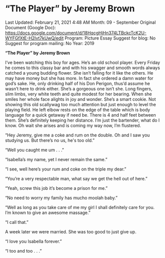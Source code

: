 # “The Player” by Jeremy Brown

Last Updated: February 21, 2021 4:48 AM
Month: 09 - September
Original Document (Google Doc): https://docs.google.com/document/d/18HqcgHjHn374LTBckcTcK2U-WYFGfXtE-H2Ivt7kUwQ/edit
Program: Picture Essay
Suggest for blog: No
Suggest for program mailing: No
Year: 2019

**“The Player” by Jeremy Brown**

I’ve been watching this boy for ages. He’s an old school player. Every Friday he comes to this classy bar and with his swagger and smooth words always catched a young budding flower. She isn’t falling for it like the others. He may have money but she has more. In fact she ordered a damn water for god’s sake. He, only drinking half of his Don Perigon, thus’d assume he wasn’t here to drink either. She’s a gorgeous one isn’t she. Long fingers, slim limbs, very white teeth and quite modest for her bearing. When she smiles her whole face alights in joy and wonder. She’s a smart cookie. Not showing this old scallywag too much attention but just enough to level the playing field. He left elbow rests on the edge of the table which is body language for a quick getaway if need be. There is 4 and half feet between them. She’s definitely keeping her distance. I’m just the bartender, what do I know. Oh wait she arises and is coming my way now, I’m flustered.

“Hey Jeremy, give me a coke and rum on the double. Oh and I saw you studying us. But there’s no us, he's too old.”

“Well you caught me um . . .”

“Isabella’s my name, yet I never remain the same.”

“I see, well here’s your rum and coke on the triple my dear.”

“You’re a very respectable man, what say we get the hell out of here.”

“Yeah, screw this job it’s become a prison for me.”

“No need to worry my family has mucho moolah baby.”

“Well as long as you take care of me my girl I shall definitely care for you. I’m known to give an awesome massage.”

“I call that.”

A week later we were married. She was too good to just give up.

“I love you Isabella forever.”

“I too and too . . .”